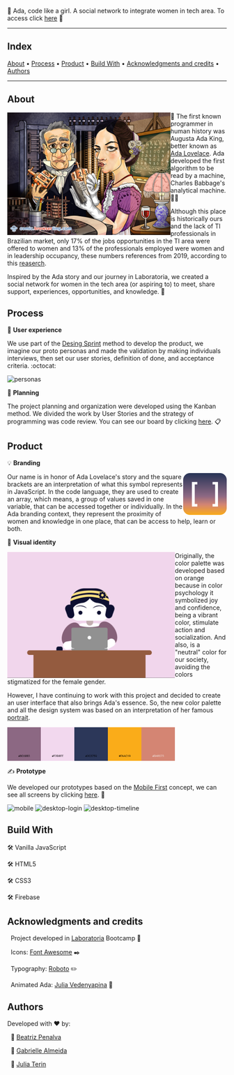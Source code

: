 🌟 Ada, code like a girl. A social network to integrate women in tech area. To access click [here](https://ada-social-network.web.app) 🌟

---

## Index

<p>
 <a href="#about">About</a> •
 <a href="#process">Process</a> •
 <a href="#product">Product</a> • 
 <a href="#build-with">Build With</a> • 
 <a href="#acknowledgments-and-credits">Acknowledgments and credits</a> • 
 <a href="#authors">Authors</a>
</p>

---

## About 

<img align='left' src='./src/img/ada-lovelace-dribbble.png' width=375 frameBorder="0" ></img>

👋 The first known programmer in human history was Augusta Ada King, better known as [Ada Lovelace](https://pt.wikipedia.org/wiki/Ada_Lovelace). Ada developed the first algorithm to be read by a machine, Charles Babbage's analytical machine. 👩‍💻

Although this place is historically ours and the lack of TI professionals in Brazilian market, only 17% of the jobs opportunities in the TI area were offered to women and 13% of the professionals employed were women and in leadership occupancy, these numbers references from 2019, according to this [reaserch](https://economia.uol.com.br/noticias/redacao/2020/10/06/mulheres-avancam-na-area-de-tecnologia-mas-diferenca-de-salarios-aumenta.htm?cmpid=copiaecola).

Inspired by the Ada story and our journey in Laboratoria, we created a social network for women in the tech area (or aspiring to) to meet, share support, experiences, opportunities, and knowledge. 💪

## Process

🔎 **User experience**

We use part of the [Desing Sprint](https://www.youtube.com/watch?v=aWQUSiOZ0x8&feature=emb_title) method to develop the product, we imagine our proto personas and made the validation by making individuals interviews, then set our user stories, definition of done, and acceptance criteria. :octocat: 

![personas](./src/img/personas.svg)

📆 **Planning**

The project planning and organization were developed using the Kanban method. We divided the work by User Stories and the strategy of programming was code review. You can see our board by clicking [here](https://trello.com/b/0PEjsA2s/ada-rede-social). 📋

## Product

💡 **Branding**

<img align='right' src='./src/img/logo.svg' width=100 frameBorder="0" ></img>

Our name is in honor of Ada Lovelace's story and the square brackets are an interpretation of what this symbol represents in JavaScript. In the code language, they are used to create an array, which means, a group of values saved in one variable, that can be accessed together or individually. In the Ada branding context, they represent the proximity of women and knowledge in one place, that can be access to help, learn or both. 

🎨 **Visual identity**

<img align='left' src='./src/img/ada-animation.gif' width=385 frameBorder="0" ></img>

Originally, the color palette was developed based on orange because in color psychology it symbolized joy and confidence, being a vibrant color, stimulate action and socialization. And also, is a "neutral" color for our society, avoiding the colors stigmatized for the female gender. 

However, I have continuing to work with this project and decided to create an user interface that also brings Ada's essence. So, the new color palette and all the design system was based on an interpretation of her famous [portrait](https://pt.wikipedia.org/wiki/Ada_Lovelace#/media/Ficheiro:Ada_lovelace.jpg).

<img align='center' src='./src/img/new-color-palette.png' width=385 frameBorder="0" ></img>

✍️ **Prototype**

We developed our prototypes based on the [Mobile First](https://medium.com/@Vincentxia77/what-is-mobile-first-design-why-its-important-how-to-make-it-7d3cf2e29d00) concept, we can see all screens by clicking [here](https://www.figma.com/file/67H6oBRw0TqcV3gYmzqInr/Ada-Social-Network?node-id=402%3A2). 📱

![mobile](./src/img/mobile.png)
![desktop-login](./src/img/desktop-login.svg)
![desktop-timeline](./src/img/desktop-timeline.svg)

## Build With

🛠 Vanilla JavaScript
&nbsp;

🛠 HTML5
&nbsp;

🛠 CSS3
&nbsp;

🛠 Firebase
&nbsp;

## Acknowledgments and credits

&nbsp;
Project developed in [Laboratoria](https://www.laboratoria.la/) Bootcamp 💛

&nbsp;
Icons: [Font Awesome](https://fontawesome.com/) ✒️

&nbsp;
Typography: [Roboto](https://fonts.google.com/specimen/Roboto?) ✏️

&nbsp;
Animated Ada: [Julia Vedenyapina](https://dribbble.com/shots/5588411-Ada) 🎨

## Authors

Developed with ❤️ by:

&nbsp;
🦸 [Beatriz Penalva](https://github.com/beatrizpenalva)

&nbsp;
🦸 [Gabrielle Almeida](https://github.com/GabrielleAlmeida)

&nbsp;
🦸 [Julia Terin](https://github.com/JuliaTerin) 
